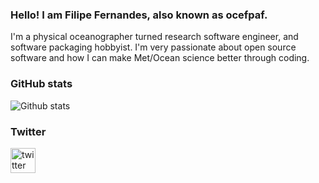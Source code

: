 ### Hello! I am Filipe Fernandes, also known as ocefpaf.

I'm a physical oceanographer turned research software engineer,
and software packaging hobbyist.
I'm very passionate about open source software and how I can make Met/Ocean science better through coding. 


### GitHub stats
![Github stats](https://github-readme-stats.vercel.app/api?username=ocefpaf&show_icons=true)

### Twitter

[<img src='https://cdn.jsdelivr.net/npm/simple-icons@3.0.1/icons/twitter.svg' alt='twitter' height='40'>](https://twitter.com/ocefpaf)